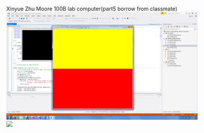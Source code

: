 Xinyue Zhu
Moore 100B lab computer(part5 borrow from classmate)
![](images/screenshot_.png)
![](iamges/analyze.PNG)
